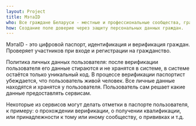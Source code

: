```yaml
---
layout: Project
title: МэтаID
who: Все граждане Беларуси - местные и профессиональные сообщества, гражданские инициативы, сервисы услуг и товаров. 
how: Создание поле доверие через защиту персональных данных граждан. 
---
```

МэтаID - это цифровой паспорт, идентификация и верификация граждан. Проверяет участников при входе и регистрации на гражданство.

Политика личных данных пользователя:
после верификации пользователя его данные стираются и не хранятся в системе, в системе остаётся только уникальный код. В процессе верификации паспортист убеждается, что пользователь живой человек. Все личные данные находятся и хранятся у пользователя. Пользователь сам решает какие данные предоставлять сервисам.

Некоторые из сервисов могут делать отметки в паспорте пользователя, к примеру: о прохождении верификации, о получении квалификации, или принадлежности к тому или иному сообществу, о прививках и т.д.
